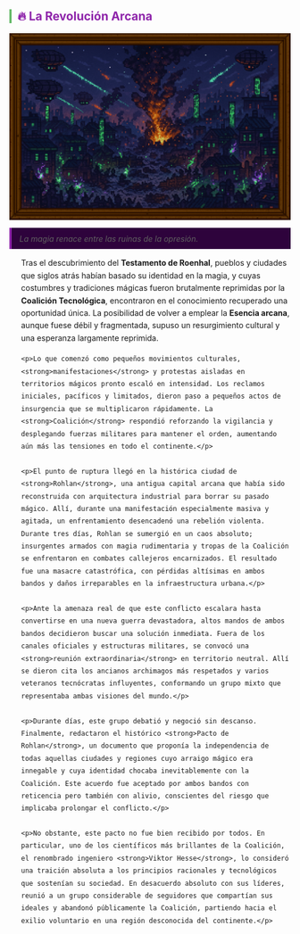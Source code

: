 <!-- Revolución Arcana -->
<section id="revolucion-arcana">

  <h2 style="border-left: 4px solid #66bb6a; padding-left: 0.5em; color: #8e24aa;">🔥 <strong>La Revolución Arcana</strong></h2>
  <img src="../../../other/images/revolucion.png" alt="Revolución Arcana" width="1000" style="display: block; margin: 0 auto;">
  <blockquote style="margin: 1em 0; padding: 0.75em 1em; background: #2e033c; border-left: 4px solid #8e24aa; font-style: italic;">
    La magia renace entre las ruinas de la opresión.
  </blockquote>
  <div style="margin-left: 1.5em; line-height: 1.6;">
    <p>Tras el descubrimiento del <strong>Testamento de Roenhal</strong>, pueblos y ciudades que siglos atrás habían basado su identidad en la magia, y cuyas costumbres y tradiciones mágicas fueron brutalmente reprimidas por la <strong>Coalición Tecnológica</strong>, encontraron en el conocimiento recuperado una oportunidad única. La posibilidad de volver a emplear la <strong>Esencia arcana</strong>, aunque fuese débil y fragmentada, supuso un resurgimiento cultural y una esperanza largamente reprimida.</p>

    <p>Lo que comenzó como pequeños movimientos culturales, <strong>manifestaciones</strong> y protestas aisladas en territorios mágicos pronto escaló en intensidad. Los reclamos iniciales, pacíficos y limitados, dieron paso a pequeños actos de insurgencia que se multiplicaron rápidamente. La <strong>Coalición</strong> respondió reforzando la vigilancia y desplegando fuerzas militares para mantener el orden, aumentando aún más las tensiones en todo el continente.</p>

    <p>El punto de ruptura llegó en la histórica ciudad de <strong>Rohlan</strong>, una antigua capital arcana que había sido reconstruida con arquitectura industrial para borrar su pasado mágico. Allí, durante una manifestación especialmente masiva y agitada, un enfrentamiento desencadenó una rebelión violenta. Durante tres días, Rohlan se sumergió en un caos absoluto; insurgentes armados con magia rudimentaria y tropas de la Coalición se enfrentaron en combates callejeros encarnizados. El resultado fue una masacre catastrófica, con pérdidas altísimas en ambos bandos y daños irreparables en la infraestructura urbana.</p>

    <p>Ante la amenaza real de que este conflicto escalara hasta convertirse en una nueva guerra devastadora, altos mandos de ambos bandos decidieron buscar una solución inmediata. Fuera de los canales oficiales y estructuras militares, se convocó una <strong>reunión extraordinaria</strong> en territorio neutral. Allí se dieron cita los ancianos archimagos más respetados y varios veteranos tecnócratas influyentes, conformando un grupo mixto que representaba ambas visiones del mundo.</p>

    <p>Durante días, este grupo debatió y negoció sin descanso. Finalmente, redactaron el histórico <strong>Pacto de Rohlan</strong>, un documento que proponía la independencia de todas aquellas ciudades y regiones cuyo arraigo mágico era innegable y cuya identidad chocaba inevitablemente con la Coalición. Este acuerdo fue aceptado por ambos bandos con reticencia pero también con alivio, conscientes del riesgo que implicaba prolongar el conflicto.</p>

    <p>No obstante, este pacto no fue bien recibido por todos. En particular, uno de los científicos más brillantes de la Coalición, el renombrado ingeniero <strong>Viktor Hesse</strong>, lo consideró una traición absoluta a los principios racionales y tecnológicos que sostenían su sociedad. En desacuerdo absoluto con sus líderes, reunió a un grupo considerable de seguidores que compartían sus ideales y abandonó públicamente la Coalición, partiendo hacia el exilio voluntario en una región desconocida del continente.</p>
  </div>
</section>
